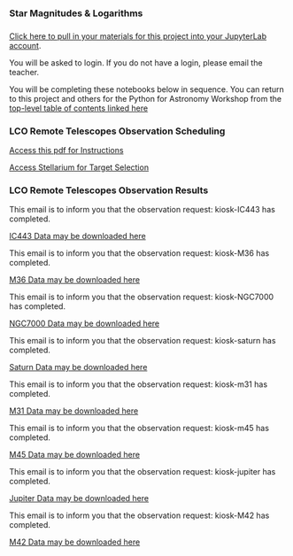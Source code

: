 ### Star Magnitudes & Logarithms
### 

[Click here to pull in your materials for this project into your JupyterLab account](https://bushastrolab.com/hub/user-redirect/git-pull?repo=https%3A%2F%2Fgithub.com%2Fdrunarayan%2FCitizen_Science_projects&branch=gh-pages&urlpath=lab%2Ftree%2FCitizen_Science_Projects%2Fnotebooks%2Fstar_magnitudes%2Fstar_plx_lum_mag.ipynb?reset).


You will be asked to login. If you do not have a login, please email the teacher.

You will be completing these notebooks below in sequence. You can return to this project and others for the Python for Astronomy Workshop from the [top-level table of contents linked here](https://drunarayan.github.io/Citizen_Science_Projectsnotebooks/)

### LCO Remote Telescopes Observation Scheduling

[Access this pdf for Instructions](lco_remote_telescopes.pdf)

[Access Stellarium for Target Selection](https://stellarium-web.org/)


### LCO Remote Telescopes Observation Results

This email is to inform you that the observation request: kiosk-IC443 has completed.

[IC443 Data may be downloaded here](https://observe.lco.global/requestgroups/1823239/)


This email is to inform you that the observation request: kiosk-M36 has completed.

[M36 Data may be downloaded here](https://observe.lco.global/requestgroups/1823234/)


This email is to inform you that the observation request: kiosk-NGC7000 has completed.

[NGC7000 Data may be downloaded here](https://observe.lco.global/requestgroups/1823235/)


This email is to inform you that the observation request: kiosk-saturn has completed.

[Saturn Data may be downloaded here](https://observe.lco.global/requestgroups/1823240/)


This email is to inform you that the observation request: kiosk-m31 has completed.

[M31 Data may be downloaded here](https://observe.lco.global/requestgroups/1823238/)


This email is to inform you that the observation request: kiosk-m45 has completed.

[M45 Data may be downloaded here](https://observe.lco.global/requestgroups/1823233/)


This email is to inform you that the observation request: kiosk-jupiter has completed.

[Jupiter Data may be downloaded here](https://observe.lco.global/requestgroups/1823241/)


This email is to inform you that the observation request: kiosk-M42 has completed.

[M42 Data may be downloaded here](https://observe.lco.global/requestgroups/1823236/)

